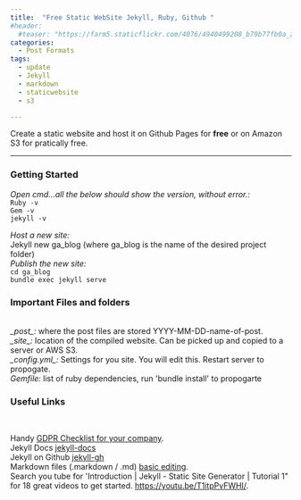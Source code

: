 ```yaml
---
title:  "Free Static WebSite Jekyll, Ruby, Github "
#header:
  #teaser: "https://farm5.staticflickr.com/4076/4940499208_b79b77fb0a_z.jpg"
categories: 
  - Post Formats
tags:
  - update
  - Jekyll
  - markdown
  - staticwebsite
  - s3

---
```


Create a static website and host it on Github Pages for **free** or on Amazon S3 for pratically free.

---

### Getting Started
*Open cmd...all the below should show the version, without error.:*  
`Ruby -v`  
`Gem -v`   
`jekyll -v`   


<i>Host a new site:</i> <br>
Jekyll new ga_blog (where ga_blog is the name of the desired project folder) <br>
*Publish the new site:*   
`cd ga_blog` <br>
`bundle exec jekyll serve` <br>

<H3>Important Files and folders</H3>   <br>
<i>_post_:</i> where the post files are stored YYYY-MM-DD-name-of-post. <br>
<i>_site_:</i> location of the compiled website. Can be picked up and copied to a server or AWS S3.  <br>
<i>_config.yml_:</i> Settings for you site. You will edit this. Restart server to propogate. <br>
<i>Gemfile:</i> list of ruby dependencies, run 'bundle install' to propogarte <br>

<H3>Useful Links</H3><br>

Handy [GDPR Checklist for your company](https://gdpr.eu/checklist/).<br>
Jekyll Docs [jekyll-docs](http://jekyllrb.com/docs/home) <br>
Jekyll on Github [jekyll-gh](https://github.com/jekyll/jekyll)  <br>
Markdown files (.markdown / .md) [basic editing](https://www.markdownguide.org/basic-syntax/#links).<br>
Search you tube for 'Introduction | Jekyll - Static Site Generator | Tutorial 1" for 18 great videos to get started. <https://youtu.be/T1itpPvFWHI/>.<br>


